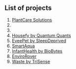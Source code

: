 ## List of projects
1. [PlantCare Solutions](https://github.com/orgs/PrototypeZone/teams/plantcare-solutions/repositories)
2. 
3. 
4. [Housefy by Quantum Quants](https://github.com/orgs/PrototypeZone/teams/quantumquants/repositories)
5. [EveePet by SleepDeprived](https://github.com/orgs/PrototypeZone/teams/sleepdeprived/repositories)
6. [SmartAqua](https://github.com/orgs/PrototypeZone/teams/smartaqua/repositories)
7. [InfantHealth by BioBytes](https://github.com/orgs/PrototypeZone/teams/biobytes/repositories)
8. [EnviroRover](https://github.com/orgs/PrototypeZone/teams/envirorover/repositories)
9. [Waste by TriSense](https://github.com/orgs/PrototypeZone/teams/trisense/repositories)
